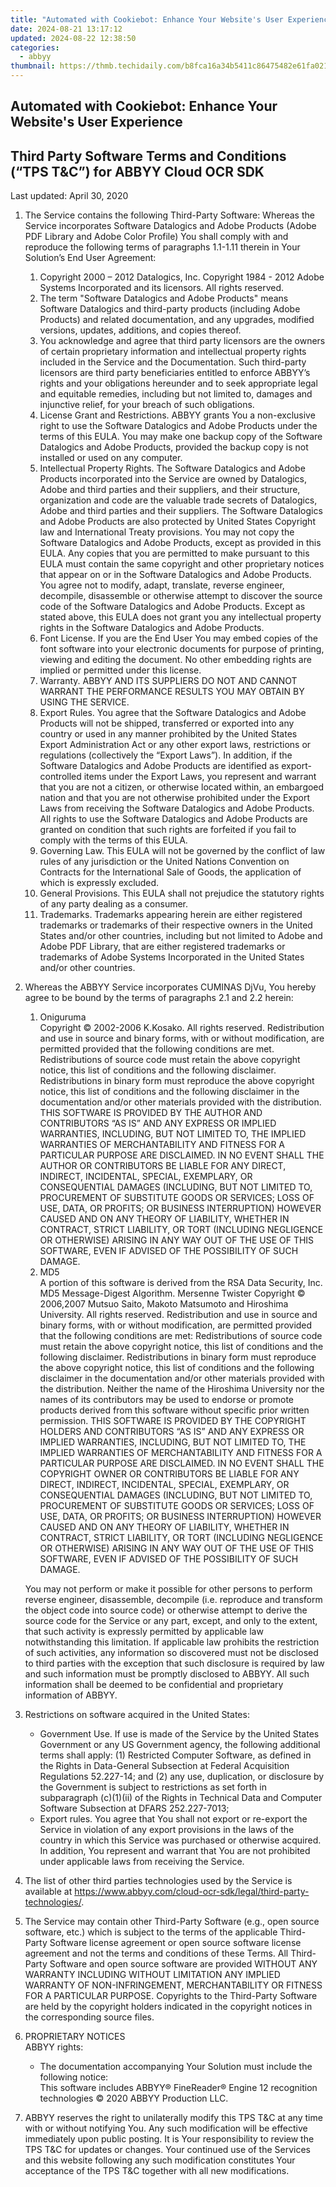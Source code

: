 ```yaml
---
title: "Automated with Cookiebot: Enhance Your Website's User Experience"
date: 2024-08-21 13:17:12
updated: 2024-08-22 12:38:50
categories:
  - abbyy
thumbnail: https://thmb.techidaily.com/b8fca16a34b5411c86475482e61fa021f5aeb02943a66dd5dba0e650f0e39da1.jpg
---
```


## Automated with Cookiebot: Enhance Your Website's User Experience

## Third Party Software Terms and Conditions (“TPS T&C”) for ABBYY Cloud OCR SDK

Last updated: April 30, 2020

1. The Service contains the following Third-Party Software: Whereas the Service incorporates Software Datalogics and Adobe Products (Adobe PDF Library and Adobe Color Profile) You shall comply with and reproduce the following terms of paragraphs 1.1-1.11 therein in Your Solution’s End User Agreement:  
   1. Copyright 2000 – 2012 Datalogics, Inc. Copyright 1984 - 2012 Adobe Systems Incorporated and its licensors. All rights reserved.  
   2. The term "Software Datalogics and Adobe Products" means Software Datalogics and third-party products (including Adobe Products) and related documentation, and any upgrades, modified versions, updates, additions, and copies thereof.  
   3. You acknowledge and agree that third party licensors are the owners of certain proprietary information and intellectual property rights included in the Service and the Documentation. Such third-party licensors are third party beneficiaries entitled to enforce ABBYY’s rights and your obligations hereunder and to seek appropriate legal and equitable remedies, including but not limited to, damages and injunctive relief, for your breach of such obligations.  
   4. License Grant and Restrictions. ABBYY grants You a non-exclusive right to use the Software Datalogics and Adobe Products under the terms of this EULA. You may make one backup copy of the Software Datalogics and Adobe Products, provided the backup copy is not installed or used on any computer.  
   5. Intellectual Property Rights. The Software Datalogics and Adobe Products incorporated into the Service are owned by Datalogics, Adobe and third parties and their suppliers, and their structure, organization and code are the valuable trade secrets of Datalogics, Adobe and third parties and their suppliers. The Software Datalogics and Adobe Products are also protected by United States Copyright law and International Treaty provisions. You may not copy the Software Datalogics and Adobe Products, except as provided in this EULA. Any copies that you are permitted to make pursuant to this EULA must contain the same copyright and other proprietary notices that appear on or in the Software Datalogics and Adobe Products. You agree not to modify, adapt, translate, reverse engineer, decompile, disassemble or otherwise attempt to discover the source code of the Software Datalogics and Adobe Products. Except as stated above, this EULA does not grant you any intellectual property rights in the Software Datalogics and Adobe Products.  
   6. Font License. If you are the End User You may embed copies of the font software into your electronic documents for purpose of printing, viewing and editing the document. No other embedding rights are implied or permitted under this license.  
   7. Warranty. ABBYY AND ITS SUPPLIERS DO NOT AND CANNOT WARRANT THE PERFORMANCE RESULTS YOU MAY OBTAIN BY USING THE SERVICE.  
   8. Export Rules. You agree that the Software Datalogics and Adobe Products will not be shipped, transferred or exported into any country or used in any manner prohibited by the United States Export Administration Act or any other export laws, restrictions or regulations (collectively the “Export Laws”). In addition, if the Software Datalogics and Adobe Products are identified as export-controlled items under the Export Laws, you represent and warrant that you are not a citizen, or otherwise located within, an embargoed nation and that you are not otherwise prohibited under the Export Laws from receiving the Software Datalogics and Adobe Products. All rights to use the Software Datalogics and Adobe Products are granted on condition that such rights are forfeited if you fail to comply with the terms of this EULA.  
   9. Governing Law. This EULA will not be governed by the conflict of law rules of any jurisdiction or the United Nations Convention on Contracts for the International Sale of Goods, the application of which is expressly excluded.  
   10. General Provisions. This EULA shall not prejudice the statutory rights of any party dealing as a consumer.  
   11. Trademarks. Trademarks appearing herein are either registered trademarks or trademarks of their respective owners in the United States and/or other countries, including but not limited to Adobe and Adobe PDF Library, that are either registered trademarks or trademarks of Adobe Systems Incorporated in the United States and/or other countries.
2. Whereas the ABBYY Service incorporates CUMINAS DjVu, You hereby agree to be bound by the terms of paragraphs 2.1 and 2.2 herein:  
   1. Oniguruma  
   Copyright © 2002-2006 K.Kosako. All rights reserved. Redistribution and use in source and binary forms, with or without modification, are permitted provided that the following conditions are met. Redistributions of source code must retain the above copyright notice, this list of conditions and the following disclaimer. Redistributions in binary form must reproduce the above copyright notice, this list of conditions and the following disclaimer in the documentation and/or other materials provided with the distribution. THIS SOFTWARE IS PROVIDED BY THE AUTHOR AND CONTRIBUTORS “AS IS” AND ANY EXPRESS OR IMPLIED WARRANTIES, INCLUDING, BUT NOT LIMITED TO, THE IMPLIED WARRANTIES OF MERCHANTABILITY AND FITNESS FOR A PARTICULAR PURPOSE ARE DISCLAIMED. IN NO EVENT SHALL THE AUTHOR OR CONTRIBUTORS BE LIABLE FOR ANY DIRECT, INDIRECT, INCIDENTAL, SPECIAL, EXEMPLARY, OR CONSEQUENTIAL DAMAGES (INCLUDING, BUT NOT LIMITED TO, PROCUREMENT OF SUBSTITUTE GOODS OR SERVICES; LOSS OF USE, DATA, OR PROFITS; OR BUSINESS INTERRUPTION) HOWEVER CAUSED AND ON ANY THEORY OF LIABILITY, WHETHER IN CONTRACT, STRICT LIABILITY, OR TORT (INCLUDING NEGLIGENCE OR OTHERWISE) ARISING IN ANY WAY OUT OF THE USE OF THIS SOFTWARE, EVEN IF ADVISED OF THE POSSIBILITY OF SUCH DAMAGE.  
   2. MD5  
   A portion of this software is derived from the RSA Data Security, Inc. MD5 Message-Digest Algorithm. Mersenne Twister Copyright © 2006,2007 Mutsuo Saito, Makoto Matsumoto and Hiroshima University. All rights reserved. Redistribution and use in source and binary forms, with or without modification, are permitted provided that the following conditions are met: Redistributions of source code must retain the above copyright notice, this list of conditions and the following disclaimer. Redistributions in binary form must reproduce the above copyright notice, this list of conditions and the following disclaimer in the documentation and/or other materials provided with the distribution. Neither the name of the Hiroshima University nor the names of its contributors may be used to endorse or promote products derived from this software without specific prior written permission. THIS SOFTWARE IS PROVIDED BY THE COPYRIGHT HOLDERS AND CONTRIBUTORS “AS IS” AND ANY EXPRESS OR IMPLIED WARRANTIES, INCLUDING, BUT NOT LIMITED TO, THE IMPLIED WARRANTIES OF MERCHANTABILITY AND FITNESS FOR A PARTICULAR PURPOSE ARE DISCLAIMED. IN NO EVENT SHALL THE COPYRIGHT OWNER OR CONTRIBUTORS BE LIABLE FOR ANY DIRECT, INDIRECT, INCIDENTAL, SPECIAL, EXEMPLARY, OR CONSEQUENTIAL DAMAGES (INCLUDING, BUT NOT LIMITED TO, PROCUREMENT OF SUBSTITUTE GOODS OR SERVICES; LOSS OF USE, DATA, OR PROFITS; OR BUSINESS INTERRUPTION) HOWEVER CAUSED AND ON ANY THEORY OF LIABILITY, WHETHER IN CONTRACT, STRICT LIABILITY, OR TORT (INCLUDING NEGLIGENCE OR OTHERWISE) ARISING IN ANY WAY OUT OF THE USE OF THIS SOFTWARE, EVEN IF ADVISED OF THE POSSIBILITY OF SUCH DAMAGE.  
         
   You may not perform or make it possible for other persons to perform reverse engineer, disassemble, decompile (i.e. reproduce and transform the object code into source code) or otherwise attempt to derive the source code for the Service or any part, except, and only to the extent, that such activity is expressly permitted by applicable law notwithstanding this limitation. If applicable law prohibits the restriction of such activities, any information so discovered must not be disclosed to third parties with the exception that such disclosure is required by law and such information must be promptly disclosed to ABBYY. All such information shall be deemed to be confidential and proprietary information of ABBYY.
3. Restrictions on software acquired in the United States:  
   * Government Use. If use is made of the Service by the United States Government or any US Government agency, the following additional terms shall apply: (1) Restricted Computer Software, as defined in the Rights in Data-General Subsection at Federal Acquisition Regulations 52.227-14; and (2) any use, duplication, or disclosure by the Government is subject to restrictions as set forth in subparagraph (с)(1)(ii) of the Rights in Technical Data and Computer Software Subsection at DFARS 252.227-7013;  
   * Export rules. You agree that You shall not export or re-export the Service in violation of any export provisions in the laws of the country in which this Service was purchased or otherwise acquired. In addition, You represent and warrant that You are not prohibited under applicable laws from receiving the Service.
4. The list of other third parties technologies used by the Service is available at <https://www.abbyy.com/cloud-ocr-sdk/legal/third-party-technologies/>.
5. The Service may contain other Third-Party Software (e.g., open source software, etc.) which is subject to the terms of the applicable Third-Party Software license agreement or open source software license agreement and not the terms and conditions of these Terms. All Third-Party Software and open source software are provided WITHOUT ANY WARRANTY INCLUDING WITHOUT LIMITATION ANY IMPLIED WARRANTY OF NON-INFRINGEMENT, MERCHANTABILITY OR FITNESS FOR A PARTICULAR PURPOSE. Copyrights to the Third-Party Software are held by the copyright holders indicated in the copyright notices in the corresponding source files.
6. PROPRIETARY NOTICES  
ABBYY rights:  
   * The documentation accompanying Your Solution must include the following notice:  
   This software includes ABBYY® FineReader® Engine 12 recognition technologies © 2020 ABBYY Production LLC.
7. ABBYY reserves the right to unilaterally modify this TPS T&C at any time with or without notifying You. Any such modification will be effective immediately upon public posting. It is Your responsibility to review the TPS T&C for updates or changes. Your continued use of the Services and this website following any such modification constitutes Your acceptance of the TPS T&C together with all new modifications.



<ins class="adsbygoogle"
     style="display:block"
     data-ad-format="autorelaxed"
     data-ad-client="ca-pub-7571918770474297"
     data-ad-slot="1223367746"></ins>



<ins class="adsbygoogle"
     style="display:block"
     data-ad-client="ca-pub-7571918770474297"
     data-ad-slot="8358498916"
     data-ad-format="auto"
     data-full-width-responsive="true"></ins>
